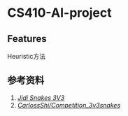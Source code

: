 # CS410-AI-project

## Features

Heuristic方法



## 参考资料

1. [_Jidi Snakes 3V3_](https://yuchen.xyz/2021/08/21/Jidi%20Snakes%203V3/#more)
2. [_CarlossShi/Competition_3v3snakes_](https://github.com/CarlossShi/Competition_3v3snakes)